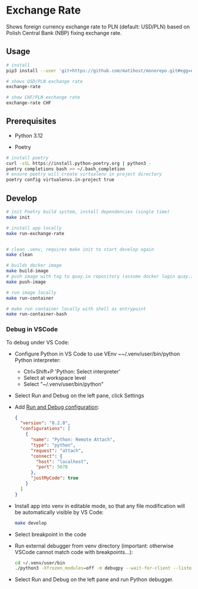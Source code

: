# Exchange Rate

Shows foreign currency exchange rate to PLN (default: USD/PLN) based on Polish Central Bank (NBP) fixing exchange rate.

## Usage

```bash
# install
pip3 install --user 'git+https://github.com/matihost/monorepo.git#egg=exchange-rate&subdirectory=python/apps/exchange-rate'

# shows USD/PLN exchange rate
exchange-rate

# show CHF/PLN exchange rate
exchange-rate CHF
```

## Prerequisites

* Python 3.12

* Poetry

```bash
# install poetry
curl -sSL https://install.python-poetry.org | python3 -
poetry completions bash >> ~/.bash_completion
# ensure poetry will create virtualenv in project directory
poetry config virtualenvs.in-project true
```

## Develop

```bash
# init Poetry build system, install dependencies (single time)
make init

# install app locally
make run-exchange-rate


# clean .venv, requires make init to start develop again
make clean

# builds docker image
make build-image
# push image with tag to quay.io repository (assume docker login quay.io has been perfomed)
make push-image

# run image locally
make run-container

# make run container locally with shell as entrypoint
make run-container-bash
```

### Debug in VSCode

To debug under VS Code:

* Configure Python in VS Code to use VEnv ~~/.venv/user/bin/python Python interpreter:

  * Ctrl+Shift+P 'Python: Select interpreter'
  * Select at workspace level
  * Select "~/.venv/user/bin/python"

* Select Run and Debug on the left pane, click Settings

* Add [Run and Debug configuration](https://code.visualstudio.com/docs/python/debugging):

  ```json
  {
    "version": "0.2.0",
    "configurations": [
      {
        "name": "Python: Remote Attach",
        "type": "python",
        "request": "attach",
        "connect": {
          "host": "localhost",
          "port": 5678
        },
        "justMyCode": true
      }
    ]
  }
  ```

* Install app into venv in editable mode, so that any file modification will be automatically visible by VS Code:

  ```bash
  make develop
  ```

* Select breakpoint in the code

* Run external debugger from venv directory (important: otherwise VSCode cannot match code with breakpoints...):

  ```bash
  cd ~/.venv/user/bin
  ./python3 -Xfrozen_modules=off -m debugpy --wait-for-client --listen 5678 exchange-rate USD
  ```

* Select Run and Debug on the left pane and run Python debugger.
